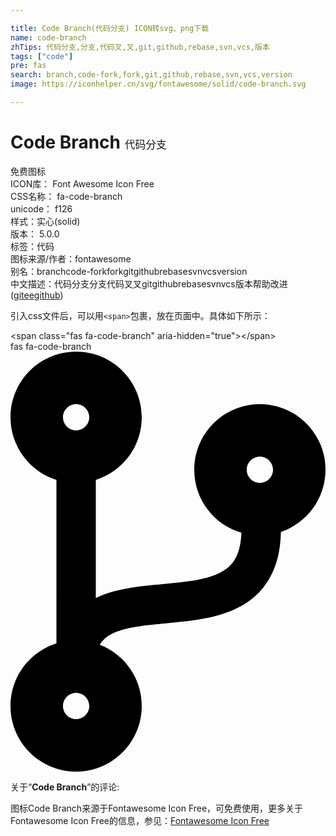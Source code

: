 ```yaml
---

title: Code Branch(代码分支) ICON转svg、png下载
name: code-branch
zhTips: 代码分支,分支,代码叉,叉,git,github,rebase,svn,vcs,版本
tags: ["code"]
pre: fas
search: branch,code-fork,fork,git,github,rebase,svn,vcs,version
image: https://iconhelper.cn/svg/fontawesome/solid/code-branch.svg

---
```


# Code Branch  <small style="font-size: 60%;font-weight: 100">代码分支</small>


<div class="detail-page">
<p>
<span><span class="badge-success badge">免费图标</span> </span>
<br/>
<span>
ICON库：
<span class="badge-secondary badge">Font Awesome Icon Free</span> 
</span>
<br/>
<span>
CSS名称：
<span class="badge-secondary badge">fa-code-branch</span> 
</span>
<br/>
<span>
unicode：
<span class="badge-secondary badge">f126</span> 
<copy-btn content='f126' btn-title=""></copy-btn>
<copy-btn :content='String.fromCodePoint(parseInt("f126", 16))' btn-title="复制U"></copy-btn>
</span><br/><span>样式：<span class="badge-light badge">实心(solid)</span></span>
<br/>
<span>
版本：
<span class="badge-secondary badge">5.0.0</span> 
</span><br/><span>标签：<span class="badge-light badge"><router-link to="/tags/code.html">代码</router-link></span></span>
<br/>
<span>图标来源/作者：<span class="badge-light badge">fontawesome</span></span> 
<br/>
<span>别名：<span class="badge-light badge">branch</span><span class="badge-light badge">code-fork</span><span class="badge-light badge">fork</span><span class="badge-light badge">git</span><span class="badge-light badge">github</span><span class="badge-light badge">rebase</span><span class="badge-light badge">svn</span><span class="badge-light badge">vcs</span><span class="badge-light badge">version</span></span><br/><span class="zh-detail">中文描述：<span class="badge-primary badge">代码分支</span><span class="badge-primary badge">分支</span><span class="badge-primary badge">代码叉</span><span class="badge-primary badge">叉</span><span class="badge-primary badge">git</span><span class="badge-primary badge">github</span><span class="badge-primary badge">rebase</span><span class="badge-primary badge">svn</span><span class="badge-primary badge">vcs</span><span class="badge-primary badge">版本</span><span class="help-link"><span>帮助改进</span>(<a href="https://gitee.com/liuwave/icon-helper/edit/master/json/fontawesome/solid/code-branch.json" target="_blank" rel="noopener noreferrer">gitee</a><a href="https://github.com/liuwave/icon-helper/edit/master/json/fontawesome/solid/code-branch.json" target="_blank" rel="noopener noreferrer">github</a></span>)</span><br/>
</p>
</div>
<div class="alert alert-dark">
  <i class="fas fa-code-branch fa-xs"></i>
  <i class="fas fa-code-branch fa-sm"></i>
  <i class="fas fa-code-branch fa-lg"></i>
  <i class="fas fa-code-branch fa-2x"></i>
  <i class="fas fa-code-branch fa-3x"></i>
  <i class="fas fa-code-branch fa-5x"></i>
  <i class="fas fa-code-branch fa-7x"></i>
</div>
<div>
  <p>引入css文件后，可以用<code>&lt;span&gt;</code>包裹，放在页面中。具体如下所示：    
  </p>
  <div class="alert alert-primary" style="font-size: 14px">
    &lt;span class="fas fa-code-branch" aria-hidden="true"&gt;&lt;/span&gt;
    <copy-btn content='<span class="fas fa-code-branch" aria-hidden="true"></span>'></copy-btn>
  </div>
  <div class="alert alert-secondary">
    <i class="fas fa-code-branch"
    style="font-size: 24px"
    aria-hidden="true"></i> fas fa-code-branch
    <copy-btn content="fas fa-code-branch" btn-title="复制图标名称"></copy-btn>
  </div>
</div>
<div id="svg" class="svg-wrap">
<svg xmlns="http://www.w3.org/2000/svg" viewBox="0 0 384 512"><path d="M384 144c0-44.2-35.8-80-80-80s-80 35.8-80 80c0 36.4 24.3 67.1 57.5 76.8-.6 16.1-4.2 28.5-11 36.9-15.4 19.2-49.3 22.4-85.2 25.7-28.2 2.6-57.4 5.4-81.3 16.9v-144c32.5-10.2 56-40.5 56-76.3 0-44.2-35.8-80-80-80S0 35.8 0 80c0 35.8 23.5 66.1 56 76.3v199.3C23.5 365.9 0 396.2 0 432c0 44.2 35.8 80 80 80s80-35.8 80-80c0-34-21.2-63.1-51.2-74.6 3.1-5.2 7.8-9.8 14.9-13.4 16.2-8.2 40.4-10.4 66.1-12.8 42.2-3.9 90-8.4 118.2-43.4 14-17.4 21.1-39.8 21.6-67.9 31.6-10.8 54.4-40.7 54.4-75.9zM80 64c8.8 0 16 7.2 16 16s-7.2 16-16 16-16-7.2-16-16 7.2-16 16-16zm0 384c-8.8 0-16-7.2-16-16s7.2-16 16-16 16 7.2 16 16-7.2 16-16 16zm224-320c8.8 0 16 7.2 16 16s-7.2 16-16 16-16-7.2-16-16 7.2-16 16-16z"/></svg>
</div>
<detail full-name='fa-code-branch'></detail>
<div class="icon-detail__container">
<p>关于“<b>Code Branch</b>”的评论:</p>
</div>
<Vssue title="关于“Code Branch”的评论" />    
<div><p>图标Code Branch来源于Fontawesome Icon Free，可免费使用，更多关于  Fontawesome Icon Free的信息，参见：<a target="_blank" href="https://iconhelper.cn/fontawesome.html">Fontawesome Icon Free</a>
</p></div>
